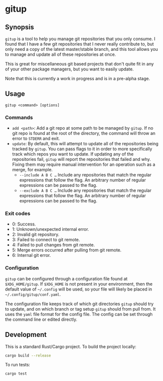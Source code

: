 # gitup

## Synopsis

`gitup` is a tool to help you manage git repositories that you only consume.
I found that I have a few git repositories that I never really contribute to, but
only need a copy of the latest master/stable branch, and this tool allows you
to manage and update all of these repositories at once.

This is great for miscellaneous git based projects that don't quite fit in any
of your other package managers, but you want to easily update.

Note that this is currently a work in progress and is in a pre-alpha stage.

## Usage

`gitup <command> [options]`

### Commands

- `add <path>`: Add a git repo at some path to be managed by `gitup`. If no
  git repo is found at the root of the directory, the command will throw an
  error to `STDERR` and exit.
- `update`: By default, this will attempt to update all of the repositories
  being tracked by `gitup`. You can pass flags to it in order to more
  specifically track which repos you want to update. If updating any of the
  repositories fail, `gitup` will report the repositories that failed and
  why. Fixing them may require manual intervention for an operation such as
  a merge, for example.
  - `--include A B C …` Include any repositories that match the regular
    expressions that follow the flag. An arbitrary number of regular
    expressions can be passed to the flag.
  - `--exclude A B C …` Include any repositories that match the regular
    expressions that follow the flag. An arbitrary number of regular
    expressions can be passed to the flag.

### Exit codes

- 0: Success.
- 1: Unknown/unexpected internal error.
- 2: Invalid git repository.
- 3: Failed to connect to git remote.
- 4: Failed to pull changes from git remote.
- 5: Merge errors occurred after pulling from git remote.
- 6: Internal git error.

### Configuration

`gitup` can be configured through a configuration file found at
`$XDG_HOME/gitup`. If `$XDG_HOME` is not present in your environment, then
the default value of `~/.config` will be used, so your file will likely
be placed in `~/.config/gitup/conf.yaml`.

The configuration file keeps track of which git directories `gitup` should
try to update, and on which branch or tag setup `gitup` should from pull from.
It uses the `yaml` file format for the config file. The config can be set through
the command line or edited directly.

## Development

This is a standard Rust/Cargo project. To build the project locally:

```sh
cargo build --release
```

To run tests:

```sh
cargo test
```
